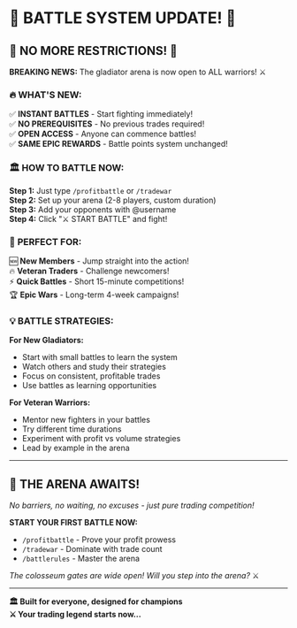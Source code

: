 # 🚨 BATTLE SYSTEM UPDATE! 🚨

## 🎉 **NO MORE RESTRICTIONS!** 🎉

**BREAKING NEWS:** The gladiator arena is now open to ALL warriors! ⚔️

### 🔥 **WHAT'S NEW:**

✅ **INSTANT BATTLES** - Start fighting immediately!  
✅ **NO PREREQUISITES** - No previous trades required!  
✅ **OPEN ACCESS** - Anyone can commence battles!  
✅ **SAME EPIC REWARDS** - Battle points system unchanged!

### 🏛️ **HOW TO BATTLE NOW:**

**Step 1:** Just type `/profitbattle` or `/tradewar`  
**Step 2:** Set up your arena (2-8 players, custom duration)  
**Step 3:** Add your opponents with @username  
**Step 4:** Click "⚔️ START BATTLE" and fight!

### 🎯 **PERFECT FOR:**

🆕 **New Members** - Jump straight into the action!  
🔥 **Veteran Traders** - Challenge newcomers!  
⚡ **Quick Battles** - Short 15-minute competitions!  
🏆 **Epic Wars** - Long-term 4-week campaigns!

### 💡 **BATTLE STRATEGIES:**

**For New Gladiators:**
- Start with small battles to learn the system
- Watch others and study their strategies
- Focus on consistent, profitable trades
- Use battles as learning opportunities

**For Veteran Warriors:**
- Mentor new fighters in your battles
- Try different time durations
- Experiment with profit vs volume strategies
- Lead by example in the arena

---

## 🎺 **THE ARENA AWAITS!**

*No barriers, no waiting, no excuses - just pure trading competition!*

**START YOUR FIRST BATTLE NOW:**
- `/profitbattle` - Prove your profit prowess
- `/tradewar` - Dominate with trade count
- `/battlerules` - Master the arena

*The colosseum gates are wide open! Will you step into the arena?* ⚔️

---

**🏛️ Built for everyone, designed for champions**  
**⚔️ Your trading legend starts now...** 